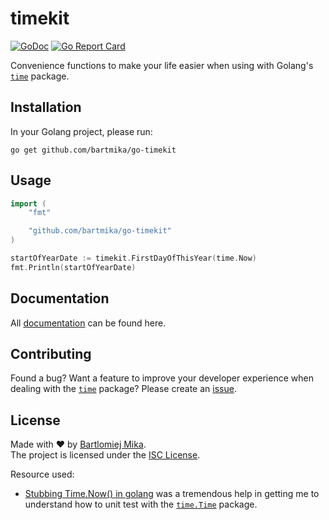 # timekit
[![GoDoc](https://godoc.org/github.com/gomarkdown/markdown?status.svg)](https://pkg.go.dev/github.com/bartmika/go-timekit)
[![Go Report Card](https://goreportcard.com/badge/github.com/bartmika/go-timekit)](https://goreportcard.com/report/github.com/bartmika/go-timekit)

Convenience functions to make your life easier when using with Golang's [`time`](https://pkg.go.dev/time) package.

## Installation

In your Golang project, please run:

```
go get github.com/bartmika/go-timekit
```

## Usage

```go
import (
    "fmt"

    "github.com/bartmika/go-timekit"
)

startOfYearDate := timekit.FirstDayOfThisYear(time.Now)
fmt.Println(startOfYearDate)
```

## Documentation

All [documentation](https://pkg.go.dev/github.com/bartmika/timekit) can be found here.

## Contributing

Found a bug? Want a feature to improve your developer experience when dealing with the [`time`](https://pkg.go.dev/time) package? Please create an [issue](https://github.com/bartmika/go-timekit/issues).

## License
Made with ❤️ by [Bartlomiej Mika](https://bartlomiejmika.com).   
The project is licensed under the [ISC License](LICENSE).

Resource used:

* [Stubbing Time.Now() in golang](https://labs.yulrizka.com/en/stubbing-time-dot-now-in-golang/) was a tremendous help in getting me to understand how to unit test with the [`time.Time`](https://pkg.go.dev/time) package.
